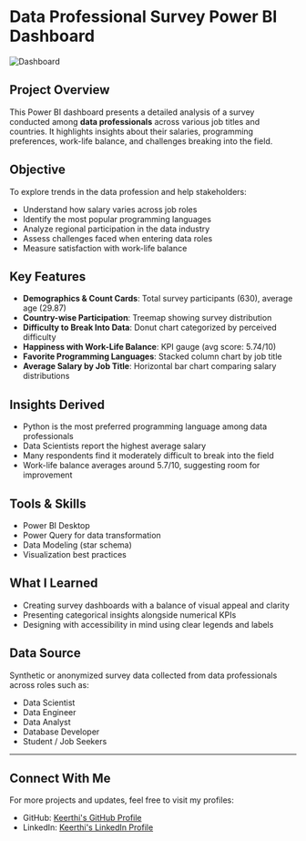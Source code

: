 # Data Professional Survey Power BI Dashboard

![Dashboard](./dashboard.png)

## Project Overview
This Power BI dashboard presents a detailed analysis of a survey conducted among **data professionals** across various job titles and countries. It highlights insights about their salaries, programming preferences, work-life balance, and challenges breaking into the field.

## Objective
To explore trends in the data profession and help stakeholders:
- Understand how salary varies across job roles
- Identify the most popular programming languages
- Analyze regional participation in the data industry
- Assess challenges faced when entering data roles
- Measure satisfaction with work-life balance

## Key Features
- **Demographics & Count Cards**: Total survey participants (630), average age (29.87)
- **Country-wise Participation**: Treemap showing survey distribution
- **Difficulty to Break Into Data**: Donut chart categorized by perceived difficulty
- **Happiness with Work-Life Balance**: KPI gauge (avg score: 5.74/10)
- **Favorite Programming Languages**: Stacked column chart by job title
- **Average Salary by Job Title**: Horizontal bar chart comparing salary distributions

## Insights Derived
- Python is the most preferred programming language among data professionals
- Data Scientists report the highest average salary
- Many respondents find it moderately difficult to break into the field
- Work-life balance averages around 5.7/10, suggesting room for improvement

## Tools & Skills
- Power BI Desktop
- Power Query for data transformation
- Data Modeling (star schema)
- Visualization best practices

## What I Learned
- Creating survey dashboards with a balance of visual appeal and clarity
- Presenting categorical insights alongside numerical KPIs
- Designing with accessibility in mind using clear legends and labels

## Data Source
Synthetic or anonymized survey data collected from data professionals across roles such as:
- Data Scientist
- Data Engineer
- Data Analyst
- Database Developer
- Student / Job Seekers

---

## Connect With Me

For more projects and updates, feel free to visit my profiles:

- GitHub: [Keerthi's GitHub Profile](https://github.com/Keerthikadiyala91)  
- LinkedIn: [Keerthi's LinkedIn Profile](https://www.linkedin.com/in/keerthi-k-47868154/)